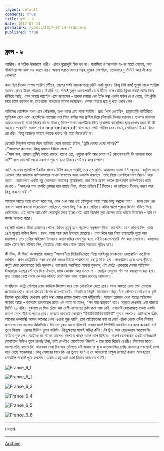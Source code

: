```yaml
---
layout: default
comments: true
title: ফ্রান্স - ৬
date: 2017-07-14
permalink: /posts/2017-07-14-France-6
published: true
---
```


## ফ্রান্স - ৬

প্যারিস। বা সঠিক উচ্চারণে, পারী। এটাও পুরোপুরি ঠিক হল না। ফরাসিতে র অনেকটা হ-এর মতো শোনায়, গলা খাঁকড়িয়ে আওয়াজ বার করতে হয়। আয়ত্ত করতে আমার সপ্তাহ দুয়েক লেগেছিল, তোমাদের দু মিনিটে আর কী করে বোঝাব? 

কথা ছিল বিকেল নাগাদ প্যারিস পৌঁছব, তারপর ঘণ্টা খানেক পায়ে হেঁটে একটু ঘুরব। কিন্তু বিধি বাম! তুলুস থেকে প্যারিস আসার প্লেনের টায়ার পাঙ্কচার। ইয়ার্কি নয়, সত্যি! তুলুস এয়ারপোর্টে প্লেনে উঠবো বলে বোর্ডিং ব্রিজে সবাই লাইন দিয়ে দাঁড়িয়ে আছি, এমন সময়ে ক্যাপ্টেন এসে জানালেন - চাকার রাবারে এক ইঞ্চি লম্বা একটা ফাটল দেখা গেছে; ওই ঝুঁকি নিয়ে তিনি উড়বেন না, তাই চাকা পালটাতে নির্দেশ দিয়েছেন। সেসব মিটতে প্রায় দু ঘণ্টা লেগে গেল। 

পারিসের হোস্টেলে যখন এসে পৌঁছলাম, তখন বাজে প্রায় সাড়ে আটটা। প্রচণ্ড খিদে পেয়েছিল, তাড়াতাড়ি ডর্মিটরিতে স্যুটকেস রেখে এসে হোস্টেলের লাগোয়া বারে গিয়ে বার্গার আর ফ্রাইস দিয়ে চটজলদি ডিনার সারলাম। তারপর দেখলাম আরও আধঘণ্টা মতো দিনের আলো থাকবে, রিসেপশনের ছেলেটাকে গিয়ে শুধোলাম কাছেপিঠে ঘুরে দেখার মতো কী কী আছে। পরেরদিন সকাল থেকে hop-on hop-off বাসে করে গোটা প্যারিস চষে বেড়াব, সেইমতো টিকেট কিনে রেখেছি। কিন্তু আজকে সন্ধ্যের কয়েক ঘণ্টাও নষ্ট হতে দিতে চাই না। 

ছেলেটি কিছুক্ষণ আমার দিকে তাকিয়ে থেকে জানতে চাইল, "তুমি কোথা থেকে আসছ?"  
-"আপাতত ক্যানাডা, কিন্তু আসলে ইন্ডিয়া থেকে।"  
-"যাক বাবা, তাহলে তুমিই বলতে পারবে! দ্যাখো তো, এগুলো নাকি আর চলবে না? কোনোভাবেই কি চালানো যাবে না?" বলে ওয়ালেট থেকে একগাদা পুরনো ৫০০ টাকার নোট বার করে দেখাল।  

আমি যে এখন ল্যাপটপে টকাটক বাংলায় টাইপ করতে পারছি, তার মূল কৃতিত্ব আমাদের বাংলাদেশি বন্ধুদের। বহুদিন আগে থেকেই তাঁরা বাংলাকে কম্পিউটারের মাধ্যম বানানোর জন্য ধস্তাধস্তি করছেন। তাই নিয়ে প্রথমদিকে নানা বিদ্রূপও করা হতো। ছোটবেলায় একটা গল্প (আলবাত বানানো) শুনেছিলাম, হার্ড ডিস্ক ক্র্যাশ করলে বাংলাদেশি কম্পিউটারে নাকি দেখাত - "আপ্‌নের শক্ত চাকতি চুরমার হয়ে গ্যাছে গিয়া, বাঁচতে চাইলে F1 টিপেন। না চাইলেও টিপেন, কারণ আর কিছু করনের নাই।" 

আমাকে দায়িত্ব নিয়ে ব্যাখ্যা দিতে হল, কেন এখন আর ওই নোটগুলো নিয়ে "আর কিছু করনের নাই"। জানা গেল ওর বাবা মা আগে কখনো ভারতভ্রমণে গেছিলেন, তখন কিছু টাকা রয়ে গেছিল। কদিন আগে পুরনো জিনিস ঘাঁটতে গিয়ে বেরিয়েছে। এই বয়সে আর বেশি ঘোরাঘুরি করার ইচ্ছে নেই, তাই বিদেশি মুদ্রা ছেলের হাতে ধরিয়ে দিয়েছেন - যদি সে কাজে লাগাতে পারে। 

ছেলেটি ভালো। টাকা হারানোর শোকে কিঞ্চিৎ মুমূর্ষু হয়ে পড়লেও সদুপদেশ দিতে ভোলেনি। মনে করিয়ে দিল, আজ ১৪ই জুলাই বাস্তিল দিবস। বলল, আজ সারা দেশ উৎসবে মেতেছে। এমন দিনে ঘরে গিয়ে তাড়াতাড়ি শুয়ে পড়া মহাপাপ। রাত ১১টায় আইফেল টাওয়ারে আতসবাজির খেল শুরু হবে, ওইটা কোনোমতেই মিস করা চলবে না। কাগজের ম্যাপ টেনে নিয়ে দাগিয়ে দিল, মেট্রোতে কোন পথে গেলে আমার সবচেয়ে সুবিধে হবে। 

কী ভিড়, কী ভিড়! কলকাতায় থাকতে "আসমা"তে বিরিয়ানি খেতে গিয়ে বারুইপুর লোকালেও কোনোদিন এত ভিড় দেখিনি। প্রথম মেট্রোটাতে প্রবল ধস্তাধস্তি করেও উঠতে পারলাম না, ছেড়ে দিতে হল। পরেরটাতে একে ওকে গুঁতিয়ে, কনুই মেরে কোনোমতে উঠে পড়লাম। তারপরেই ফরাসিতে ঘোষণা শুনলাম, এই মেট্রো একেবারে সোজা আইফেল টাওয়ারের কাছের স্টেশনে গিয়ে দাঁড়াবে, মাঝে কোথাও আর থামবে না - মেট্রোর রেগুলার স্টপ সব ক্যানসেল করা হল। কুছ পরোয়া নেই! মাঝে কে আর নামতে চায়? আজ সারা প্যারিস চলেছে আইফেল!

ভাবছিলাম মেট্রো স্টেশনে নেমে কাউকে জিজ্ঞেস করে নেব কোনদিকে যেতে হবে। সময় আসতে দেখা গেল সেসবের প্রয়োজন নেই। কারণ যাওয়ার বিশেষ জায়গাই নেই। থিকথিকে ভিড়! কোনোমতে ভিড় ঠেলে স্টেশনের গেট থেকে ফুট বিশেক দূরে পৌঁছে দেখলাম একটা লম্বা সোজা রাস্তার মাথায় এসে দাঁড়িয়েছি। সামনে তাকালে দেখা যাচ্ছে আইফেল দাঁড়িয়ে আছে - কবিতার তালগাছের মতো এক পায়ে না হলেও, "সব গাছ ছাড়িয়ে" বটে। ঘড়িতে দেখলাম ১১টা বাজতে মিনিট ২০ বাকি। বুঝলাম যে ভিড় ঠেলে আর বেশী এগোনোর চেষ্টা করে লাভ নেই, এখানেই কোনোমতে ভালো একটা জায়গা দেখে দাঁড়িয়ে পড়তে হবে। ভাবতে ভাবতেই কোরাসে "উউউউউউউউউউউউ" শুনতে পেলাম। আইফেলে হঠাৎ আলোর ঝলকানি! আসল আলোর খেলা এখনো শুরু হয়নি, তবে আইফেলের লম্বা গা বেয়ে এদিক থেকে ওদিক শিহরণ জাগাচ্ছে যেন আলোর ঝিকিমিকি।  সিনেমা শুরুর আগে ট্রেলারেই বাজার মাত! শিগগিরি মোবাইল বার করে কয়েকটা ছবি তুলে নিলাম। এরপর ভিডিও তুলব বাকিটা। কিছুক্ষণের মধ্যেই ঘড়ির কাঁটা ১১টা ছুঁল, আর জোরকদমে আতসবাজি ফাটতে শুরু হল। আইফেলের গায়ের আলোও বদলাতে থাকল তালে তাল মিলিয়ে। দারুণ রোমাঞ্চকর একটা অভিজ্ঞতা! মোবাইলে ভিডিও তুলে চলেছি টানা, তাই চোখটাও মোবাইলের স্ক্রিনেই - তার মধ্যে দিয়েই দেখছি। সিনেমার মতো। অবশ্য সত্যি বলতে কি, আজকাল নানা সিনেমার দৌলতে ওই আকাশের বুকে আতসবাজির ভেল্কি  আমাদের সকলেরই দেখা হয়ে গেছে অনেকবার। কিন্তু সেসবের সাথে কি এর তুলনা হয়? এ যে আইফেল! চাক্ষুষ দেখছি! কথাটা মনে হতেই মোবাইল পকেটে পুরে রাখলাম। এবার একটু একা একা নিজের জন্য দেখে নিই।

![France_6_1](../images/France_6_1.jpg)

![France_6_2](../images/France_6_2.gif)

![France_6_3](../images/France_6_3.gif)

![France_6_4](../images/France_6_4.gif)

![France_6_5](../images/France_6_5.gif)

![France_6_6](../images/France_6_6.jpg)

* * *

[(চলবে)](../posts/2017-07-15-France-7)

* * *

[Archive](../archive)
